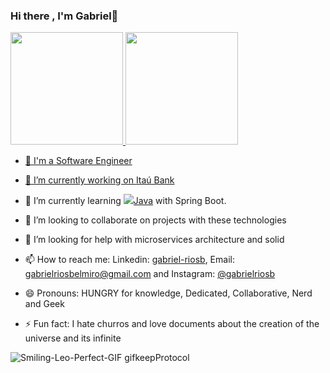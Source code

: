 ### Hi there , I'm Gabriel👋

<div>
<a href="https://github.com/GaberRB">
<img height="180em" src="https://github-readme-stats.vercel.app/api/top-langs/?username=GaberRB&layout=compact&langs_count=7&theme=dracula"/>
<img height="180em" src="https://github-readme-stats.vercel.app/api?username=GaberRB&show_icons=true&theme=dracula&include_all_commits=true&count_private=true"/>
</div>


- 🤖 I'm a Software Engineer

- 🔭 I’m currently working on   <a href="https://www.itau.com.br//" target="blank">Itaú Bank</a> 

- 🌱 I’m currently learning <img src="https://img.icons8.com/color/48/000000/java-duke-logo.png"/><a href="https://www.java.com/" target="blank">Java</a> with Spring Boot.

- 👯 I’m looking to collaborate on projects with these technologies

- 🤔 I’m looking for help with microservices architecture and solid

- 📫 How to reach me: Linkedin: <a href="https://www.linkedin.com/in/gabriel-riosb/" target="blank">gabriel-riosb</a>, Email: gabrielriosbelmiro@gmail.com and Instagram: <a href="https://www.instagram.com/gabrielriosb/" target="blank">@gabrielriosb</a>

- 😄 Pronouns: HUNGRY for knowledge, Dedicated, Collaborative, Nerd and Geek

- ⚡ Fun fact: I hate churros and love documents about the creation of the universe and its infinite

 
 ![Smiling-Leo-Perfect-GIF gifkeepProtocol](https://user-images.githubusercontent.com/28874479/125709455-0e1d8d51-098a-4f36-a5dc-25cfaeba6240.gif)



